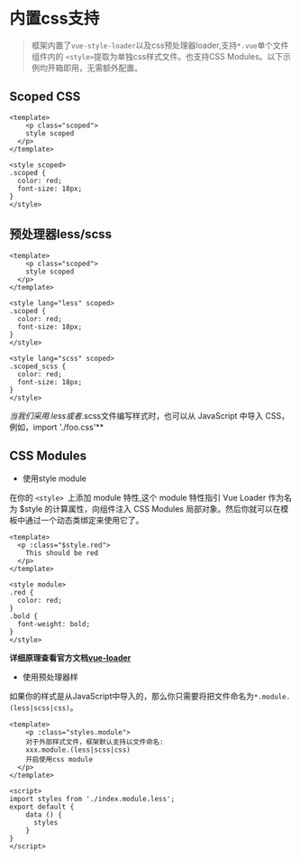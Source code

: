 # 内置css支持

> 框架内置了`vue-style-loader`以及css预处理器loader,支持`*.vue`单个文件组件内的 `<style>`提取为单独css样式文件。也支持CSS Modules。以下示例均开箱即用，无需额外配置。

## Scoped CSS

```vue
<template>
    <p class="scoped">
    style scoped
  </p>
</template>

<style scoped>
.scoped {
  color: red;
  font-size: 18px;
}
</style>
```

## 预处理器less/scss

```vue
<template>
    <p class="scoped">
    style scoped
  </p>
</template>

<style lang="less" scoped>
.scoped {
  color: red;
  font-size: 18px;
}
</style>

<style lang="scss" scoped>
.scoped_scss {
  color: red;
  font-size: 18px;
}
</style>
```

**当我们采用*.less或者*.scss文件编写样式时，也可以从 JavaScript 中导入 CSS，例如，import './foo.css'**

## CSS Modules

- 使用style module

在你的 `<style> `上添加 module 特性,这个 module 特性指引 Vue Loader 作为名为 $style 的计算属性，向组件注入 CSS Modules 局部对象。然后你就可以在模板中通过一个动态类绑定来使用它了。

```vue
<template>
  <p :class="$style.red">
    This should be red
  </p>
</template>

<style module>
.red {
  color: red;
}
.bold {
  font-weight: bold;
}
</style>
```

**详细原理查看官方文档[vue-loader](https://vue-loader.vuejs.org/zh/guide/css-modules.html#css-modules)**

- 使用预处理器样

如果你的样式是从JavaScript中导入的，那么你只需要将把文件命名为`*.module.(less|scss|css)`。

```vue
<template>
    <p :class="styles.module">
    对于外部样式文件，框架默认支持以文件命名:
    xxx.module.(less|scss|css)
    开启使用css module  
  </p>
</template>

<script>
import styles from './index.module.less';
export default {
    data () {
      styles
    }
}
</script>
```
